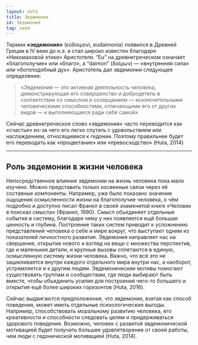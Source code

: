 ```yaml
---
layout: note
title: Эвдемония
id: Эвдемония
tag: seed
---
```






Термин **«эвдемония»** (εὐδαιμονί, eudaimonia) появился в Древней Греции в IV веке до н.э. и стал широко известен благодаря «Никомаховой этике» Аристотеля. “Eu” на древнегреческом означает «благополучие» или «благо», а “daimon” (δαίμων) — «внутренняя сила» или «богоподобный дух». Аристотель дал эвдемонии следующее определение:

> «Эвдемония — это активная деятельность человека, демонстрирующая его совершенство и добродетель в соответствии со смыслом и созерцанием — исключительными человеческими способностями, отличающими его от других видов — и выполняющаяся ради себя самой».

Сейчас древнегреческое слово «эвдемония» часто переводится как «счастье» из-за чего его легко спутать с удовольствием или наслаждением, относящимися к гедонии. Поэтому правильнее будет его переводить как «процветание» или «превосходство» (Huta, 2014)



---


## Роль эвдемонии в жизни человека

Непосредственное влияние эвдемонии на жизнь человека пока мало изучено. Можно представить только косвенные связи через её составные компоненты. Например, уже было показано значение ощущения осмысленности жизни на благополучие человека, о чём подробно и доступно писал Франкл в своей знаменитой книге «Человек в поисках смысла» (Франкл, 1990). Смысл объединяет отдельные события в систему, благодаря чему у них появляется ещё большая ценность и глубина. Построение таких систем приводит к усложнению представлений человека о себе и мире вокруг, что выступает одним из показателей личностного развития. Эвдемония направляет нас на свершения, открытие нового и взгляд на вещи с множества перспектив, где и маленькие детали, и крупные вызовы сплетаются в единую, осмысленную систему жизни человека. Важно, что всё это не зацикливается внутри каждого отдельного мира внутри нас, а наоборот, устремляется и к другим людям. Эвдемонические мотивы помогают существовать группам и сообществам, где люди выбирают быть вместе, чтобы объединить усилия для построения чего-то большего и открытия ещё более широких горизонтов (Huta, 2016).

Сейчас выдвигаются предположения, что эвдемония, взятая как способ поведения, может иметь отдельные психологические выгоды. Например, способствовать моральному развитию человека, его креативности и способности следовать целям и придерживаться здорового поведения. Возможно, человек с развитой эвдемонической мотивацией будет получать большее удовлетворение от своей работы, чем люди с гедонической мотивацией (Huta, 2014).

